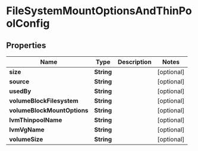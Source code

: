 

# FileSystemMountOptionsAndThinPoolConfig

## Properties

Name | Type | Description | Notes
------------ | ------------- | ------------- | -------------
**size** | **String** |  |  [optional]
**source** | **String** |  |  [optional]
**usedBy** | **String** |  |  [optional]
**volumeBlockFilesystem** | **String** |  |  [optional]
**volumeBlockMountOptions** | **String** |  |  [optional]
**lvmThinpoolName** | **String** |  |  [optional]
**lvmVgName** | **String** |  |  [optional]
**volumeSize** | **String** |  |  [optional]



